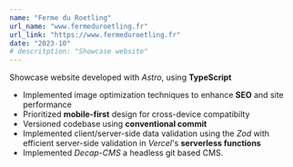 ```yaml
---
name: "Ferme du Roetling"
url_name: "www.fermeduroetling.fr"
url_link: "https://www.fermeduroetling.fr"
date: "2023-10"
# descritption: "Showcase website"
---
```

Showcase website developed with *Astro*, using **TypeScript**
- Implemented image optimization techniques to enhance **SEO** and site performance
- Prioritized **mobile-first** design for cross-device compatibilty
- Versioned codebase using **conventional commit**
- Implemented client/server-side data validation using the *Zod* with efficient server-side validation in *Vercel*'s **serverless functions**
- Implemented *Decap-CMS* a headless git based CMS.